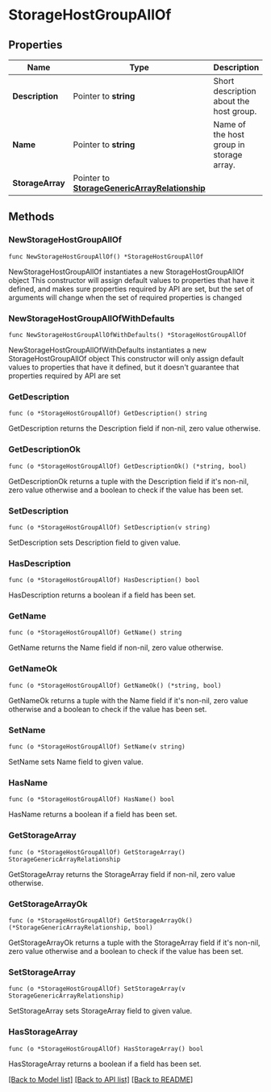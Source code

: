 # StorageHostGroupAllOf

## Properties

Name | Type | Description | Notes
------------ | ------------- | ------------- | -------------
**Description** | Pointer to **string** | Short description about the host group. | [optional] [readonly] 
**Name** | Pointer to **string** | Name of the host group in storage array. | [optional] [readonly] 
**StorageArray** | Pointer to [**StorageGenericArrayRelationship**](storage.GenericArray.Relationship.md) |  | [optional] 

## Methods

### NewStorageHostGroupAllOf

`func NewStorageHostGroupAllOf() *StorageHostGroupAllOf`

NewStorageHostGroupAllOf instantiates a new StorageHostGroupAllOf object
This constructor will assign default values to properties that have it defined,
and makes sure properties required by API are set, but the set of arguments
will change when the set of required properties is changed

### NewStorageHostGroupAllOfWithDefaults

`func NewStorageHostGroupAllOfWithDefaults() *StorageHostGroupAllOf`

NewStorageHostGroupAllOfWithDefaults instantiates a new StorageHostGroupAllOf object
This constructor will only assign default values to properties that have it defined,
but it doesn't guarantee that properties required by API are set

### GetDescription

`func (o *StorageHostGroupAllOf) GetDescription() string`

GetDescription returns the Description field if non-nil, zero value otherwise.

### GetDescriptionOk

`func (o *StorageHostGroupAllOf) GetDescriptionOk() (*string, bool)`

GetDescriptionOk returns a tuple with the Description field if it's non-nil, zero value otherwise
and a boolean to check if the value has been set.

### SetDescription

`func (o *StorageHostGroupAllOf) SetDescription(v string)`

SetDescription sets Description field to given value.

### HasDescription

`func (o *StorageHostGroupAllOf) HasDescription() bool`

HasDescription returns a boolean if a field has been set.

### GetName

`func (o *StorageHostGroupAllOf) GetName() string`

GetName returns the Name field if non-nil, zero value otherwise.

### GetNameOk

`func (o *StorageHostGroupAllOf) GetNameOk() (*string, bool)`

GetNameOk returns a tuple with the Name field if it's non-nil, zero value otherwise
and a boolean to check if the value has been set.

### SetName

`func (o *StorageHostGroupAllOf) SetName(v string)`

SetName sets Name field to given value.

### HasName

`func (o *StorageHostGroupAllOf) HasName() bool`

HasName returns a boolean if a field has been set.

### GetStorageArray

`func (o *StorageHostGroupAllOf) GetStorageArray() StorageGenericArrayRelationship`

GetStorageArray returns the StorageArray field if non-nil, zero value otherwise.

### GetStorageArrayOk

`func (o *StorageHostGroupAllOf) GetStorageArrayOk() (*StorageGenericArrayRelationship, bool)`

GetStorageArrayOk returns a tuple with the StorageArray field if it's non-nil, zero value otherwise
and a boolean to check if the value has been set.

### SetStorageArray

`func (o *StorageHostGroupAllOf) SetStorageArray(v StorageGenericArrayRelationship)`

SetStorageArray sets StorageArray field to given value.

### HasStorageArray

`func (o *StorageHostGroupAllOf) HasStorageArray() bool`

HasStorageArray returns a boolean if a field has been set.


[[Back to Model list]](../README.md#documentation-for-models) [[Back to API list]](../README.md#documentation-for-api-endpoints) [[Back to README]](../README.md)



